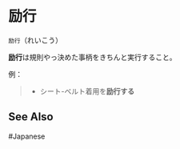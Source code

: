 # 励行

`励行`（れいこう）

**励行**は規則やっ決めた事柄をきちんと実行すること。

例：
> - シート-ベルト着用を**励行する**

## See Also 

#Japanese 
